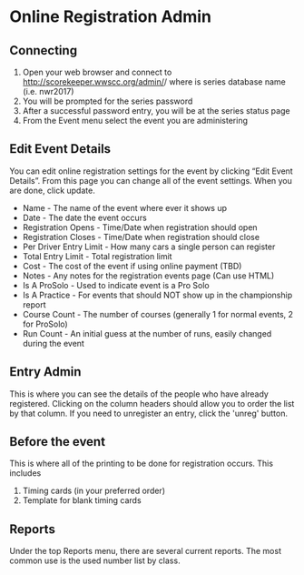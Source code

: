 # Online Registration Admin

## Connecting
1. Open your web browser and connect to http://scorekeeper.wwscc.org/admin/<seriesname>/ where <seriesname> is series database name (i.e. nwr2017)
2. You will be prompted for the series password
3. After a successful password entry, you will be at the series status page
3. From the Event menu select the event you are administering

## Edit Event Details
You can edit online registration settings for the event by clicking “Edit Event Details”. From this page you can change all of the event settings. When you are done, click update.

* Name - The name of the event where ever it shows up
* Date - The date the event occurs
* Registration Opens - Time/Date when registration should open
* Registration Closes - Time/Date when registration should close
* Per Driver Entry Limit - How many cars a single person can register
* Total Entry Limit - Total registration limit
* Cost - The cost of the event if using online payment (TBD)
* Notes - Any notes for the registration events page (Can use HTML)
* Is A ProSolo - Used to indicate event is a Pro Solo
* Is A Practice - For events that should NOT show up in the championship report
* Course Count - The number of courses (generally 1 for normal events, 2 for ProSolo)
* Run Count - An initial guess at the number of runs, easily changed during the event

## Entry Admin
This is where you can see the details of the people who have already registered. Clicking on the
column headers should allow you to order the list by that column. If you need to unregister an entry,
click the 'unreg' button.

## Before the event
This is where all of the printing to be done for registration occurs. This includes
1. Timing cards (in your preferred order)
2. Template for blank timing cards

## Reports
Under the top Reports menu, there are several current reports.  The most common use is the used number list by class.

